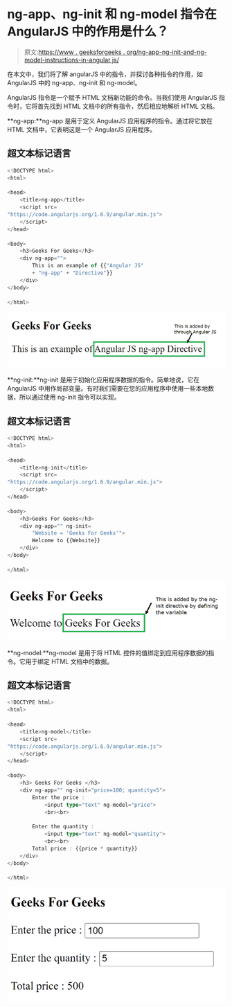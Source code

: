# ng-app、ng-init 和 ng-model 指令在 AngularJS 中的作用是什么？

> 原文:[https://www . geeksforgeeks . org/ng-app-ng-init-and-ng-model-instructions-in-angular js/](https://www.geeksforgeeks.org/what-is-the-role-of-ng-app-ng-init-and-ng-model-directives-in-angularjs/)

在本文中，我们将了解 angularJS 中的指令，并探讨各种指令的作用，如 AngularJS 中的 ng-app、ng-init 和 ng-model。

AngularJS 指令是一个赋予 HTML 文档新功能的命令。当我们使用 AngularJS 指令时，它将首先找到 HTML 文档中的所有指令，然后相应地解析 HTML 文档。

**ng-app:**ng-app 是用于定义 AngularJS 应用程序的指令。通过将它放在 HTML 文档中，它表明这是一个 AngularJS 应用程序。

## 超文本标记语言

```ts
<!DOCTYPE html>
<html>

<head>
    <title>ng-app</title>
    <script src=
"https://code.angularjs.org/1.6.9/angular.min.js">
    </script>
</head>

<body>
    <h3>Geeks For Geeks</h3>
    <div ng-app="">
        This is an example of {{"Angular JS"
        + "ng-app" + "Directive"}}
    </div>
</body>

</html>
```

![](img/9fcaf04ea03aa51d1203f7e0ba5fba5d.png)

**ng-init:**ng-init 是用于初始化应用程序数据的指令。简单地说，它在 AngularJS 中用作局部变量。有时我们需要在您的应用程序中使用一些本地数据，所以通过使用 ng-init 指令可以实现。

## 超文本标记语言

```ts
<!DOCTYPE html>
<html>

<head>
    <title>ng-init</title>
    <script src=
"https://code.angularjs.org/1.6.9/angular.min.js">
    </script>
</head>

<body>
    <h3>Geeks For Geeks</h3>
    <div ng-app="" ng-init=
        "Website = 'Geeks For Geeks'">
        Welcome to {{Website}}
    </div>
</body>

</html>
```

![](img/2c30ab48c0ac742149aeda30ae4e57ac.png)

**ng-model:**ng-model 是用于将 HTML 控件的值绑定到应用程序数据的指令。它用于绑定 HTML 文档中的数据。

## 超文本标记语言

```ts
<!DOCTYPE html>
<html>

<head>
    <title>ng-model</title>
    <script src=
"https://code.angularjs.org/1.6.9/angular.min.js">
    </script>
</head>

<body>
    <h3> Geeks For Geeks </h3>
    <div ng-app="" ng-init="price=100; quantity=5">
        Enter the price : 
            <input type="text" ng-model="price"> 
            <br><br>

        Enter the quantity : 
            <input type="text" ng-model="quantity"> 
            <br><br>
        Total price : {{price * quantity}}
    </div>
</body>

</html>
```

![](img/2c83d7c2ca4a24ab59b04a5697eb5d2c.png)